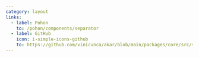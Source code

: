 ```yaml
---
category: layout
links:
  - label: Pohon
    to: /pohon/components/separator
  - label: GitHub
    icon: i-simple-icons-github
    to: https://github.com/vinicunca/akar/blob/main/packages/core/src/separator/index.ts
---
```


